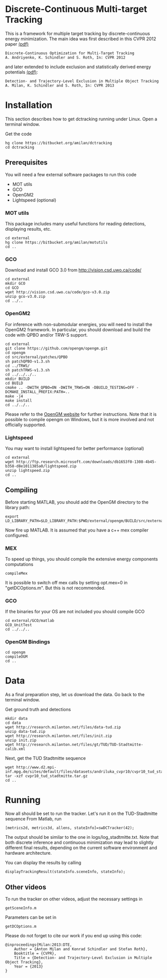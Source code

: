 Discrete-Continuous Multi-target Tracking
===========================================

This is a framework for multiple target tracking by discrete-continuous
energy minimization. The main idea was first described in this CVPR 2012 paper [(pdf)](http://www.milanton.de/files/cvpr2012/cvpr2012-anton.pdf)


    Discrete-Continuous Optimization for Multi-Target Tracking
    A. Andriyenko, K. Schindler and S. Roth, In: CVPR 2012    

and later extended to include exclusion and statistically derived energy potentials [(pdf)](http://www.milanton.de/files/cvpr2013/cvpr2013-anton.pdf):

    Detection- and Trajectory-Level Exclusion in Multiple Object Tracking
    A. Milan, K. Schindler and S. Roth, In: CVPR 2013    


Installation
==============

This section describes how to get dctracking running under Linux.
Open a terminal window.

Get the code

    hg clone https://bitbucket.org/amilan/dctracking
    cd dctracking
    
    
Prerequisites
-------------

You will need a few external software packages to run this code

- MOT utils
- GCO
- OpenGM2
- Lightspeed (optional)


### MOT utils
This package includes many useful functions for reading detections, displaying results, etc.

    cd external
    hg clone https://bitbucket.org/amilan/motutils
    cd ..


    
### GCO
Download and install GCO 3.0 from http://vision.csd.uwo.ca/code/

    cd external
    mkdir GCO
    cd GCO
    wget http://vision.csd.uwo.ca/code/gco-v3.0.zip
    unzip gco-v3.0.zip
    cd ../..
    
    


### OpenGM2
For inference with non-submodular energies, you will need to install the OpenGM2 framework.
In particular, you should download and build the code with QPBO and/or TRW-S support.

    cd external
    git clone https://github.com/opengm/opengm.git
    cd opengm    
    cd src/external/patches/QPBO
    sh patchQPBO-v1.3.sh
    cd ../TRWS/
    sh patchTRWS-v1.3.sh     
    cd ../../../..    
    mkdir BUILD
    cd BUILD    
    cmake .. -DWITH_QPBO=ON -DWITH_TRWS=ON -DBUILD_TESTING=OFF -DCMAKE_INSTALL_PREFIX:PATH=..
    make -j4    
    make install
    cd ../../..

Please refer to the [OpenGM website](http://hci.iwr.uni-heidelberg.de/opengm2/) 
for further instructions. Note that it is possible to compile opengm on Windows, but it is more involved and not officially supported.


### Lightspeed    
You may want to install lightspeed for better performance (optional)

    cd external
    wget http://ftp.research.microsoft.com/downloads/db1653f0-1308-4b45-b358-d8e1011385a0/lightspeed.zip
    unzip lightspeed.zip
    cd ..
    

Compiling
---------

Before starting MATLAB, you should add the OpenGM directory to the library path:

    export LD_LIBRARY_PATH=$LD_LIBRARY_PATH:$PWD/external/opengm/BUILD/src/external/
    
Now fire up MATLAB. It is assumed that you have a c++ mex compiler configured.

### MEX
To speed up things, you should compile the extensive energy components computations

    compileMex

It is possible to switch off mex calls by setting opt.mex=0 in "getDCOptions.m".
But this is not recommended.

### GCO
If the binaries for your OS are not included you should compile GCO 

    cd external/GCO/matlab
    GCO_UnitTest
    cd ../../..

### OpenGM Bindings

    cd opengm
    compileOGM
    cd ..

    
Data
====

As a final preparation step, let us download the data.
Go back to the terminal window.

Get ground truth and detections

    mkdir data
    cd data
    wget http://research.milanton.net/files/data-tud.zip
    unzip data-tud.zip
    wget http://research.milanton.net/files/init.zip
    unzip init.zip
    wget http://research.milanton.net/files/gt/TUD/TUD-Stadtmitte-calib.xml
    

Next, get the TUD Stadtmitte sequence

    wget http://www.d2.mpi-inf.mpg.de/sites/default/files/datasets/andriluka_cvpr10/cvpr10_tud_stadtmitte.tar.gz
    tar -xzf cvpr10_tud_stadtmitte.tar.gz
    cd ..
    
    
Running
=======

Now all should be set to run the tracker. Let's run it on the TUD-Stadtmitte sequence
From Matlab, run

    [metrics2d, metrics3d, allens, stateInfo]=swDCTracker(42);
    
The output should be similar to the one in logs/log_stadtmitte.txt. Note that both discrete inference 
and continuous minimization may lead to slightly different final results, depending on the current 
software environment and hardware architecture.
    
You can display the results by calling

    displayTrackingResult(stateInfo.sceneInfo, stateInfo);
    
    
Other videos
------------

To run the tracker on other videos, adjust the necessary settings in

    getSceneInfo.m
    
Parameters can be set in

    getDCOptions.m
   
   
   
Please do not forget to cite our work if you end up using this code:

    @inproceedings{Milan:2013:DTE,
	    Author = {Anton Milan and Konrad Schindler and Stefan Roth},
	    Booktitle = {CVPR},
	    Title = {Detection- and Trajectory-Level Exclusion in Multiple Object Tracking},
	    Year = {2013}
    }